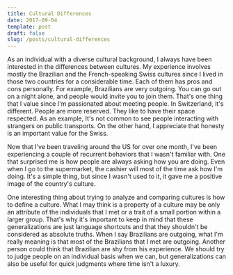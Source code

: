 ```yaml
---
title: Cultural Differences
date: 2017-09-04
template: post
draft: false
slug: /posts/cultural-differences
---
```


As an individual with a diverse cultural background, I always have been interested in the differences between cultures. My experience involves mostly the Brazilian and the French-speaking Swiss cultures since I lived in those two countries for a considerable time. Each of them has pros and cons personally. For example, Brazilians are very outgoing. You can go out on a night alone, and people would invite you to join them. That's one thing that I value since I'm passionated about meeting people. In Switzerland, it's different. People are more reserved. They like to have their space respected. As an example, It's not common to see people interacting with strangers on public transports. On the other hand, I appreciate that honesty is an important value for the Swiss.

Now that I've been traveling around the US for over one month, I've been experiencing a couple of recurrent behaviors that I wasn't familiar with. One that surprised me is how people are always asking how you are doing. Even when I go to the supermarket, the cashier will most of the time ask how I'm doing. It's a simple thing, but since I wasn't used to it, it gave me a positive image of the country's culture.

One interesting thing about trying to analyze and comparing cultures is how to define a culture. What I may think is a property of a culture may be only an attribute of the individuals that I met or a trait of a small portion within a larger group. That's why it's important to keep in mind that these generalizations are just language shortcuts and that they shouldn't be considered as absolute truths. When I say Brazilians are outgoing, what I'm really meaning is that most of the Brazilians that I met are outgoing. Another person could think that Brazilian are shy from his experience. We should try to judge people on an individual basis when we can, but generalizations can also be useful for quick judgments where time isn't a luxury.


